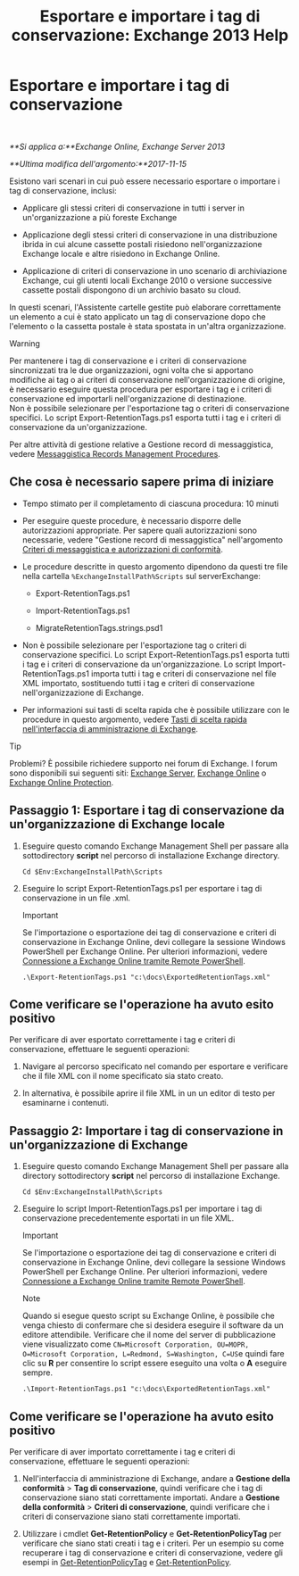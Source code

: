 ﻿---
title: 'Esportare e importare i tag di conservazione: Exchange 2013 Help'
TOCTitle: Esportare e importare i tag di conservazione
ms:assetid: 18405ea2-7ccc-475e-bd84-8b040e17bf44
ms:mtpsurl: https://technet.microsoft.com/it-it/library/JJ907307(v=EXCHG.150)
ms:contentKeyID: 51407341
ms.date: 05/22/2018
mtps_version: v=EXCHG.150
ms.translationtype: MT
---

# Esportare e importare i tag di conservazione

 

_**Si applica a:**Exchange Online, Exchange Server 2013_

_**Ultima modifica dell'argomento:**2017-11-15_

Esistono vari scenari in cui può essere necessario esportare o importare i tag di conservazione, inclusi:

  - Applicare gli stessi criteri di conservazione in tutti i server in un'organizzazione a più foreste Exchange

  - Applicazione degli stessi criteri di conservazione in una distribuzione ibrida in cui alcune cassette postali risiedono nell'organizzazione Exchange locale e altre risiedono in Exchange Online.

  - Applicazione di criteri di conservazione in uno scenario di archiviazione Exchange, cui gli utenti locali Exchange 2010 o versione successive cassette postali dispongono di un archivio basato su cloud.

In questi scenari, l'Assistente cartelle gestite può elaborare correttamente un elemento a cui è stato applicato un tag di conservazione dopo che l'elemento o la cassetta postale è stata spostata in un'altra organizzazione.


> [!WARNING]
> Per mantenere i tag di conservazione e i criteri di conservazione sincronizzati tra le due organizzazioni, ogni volta che si apportano modifiche ai tag o ai criteri di conservazione nell'organizzazione di origine, è necessario eseguire questa procedura per esportare i tag e i criteri di conservazione ed importarli nell'organizzazione di destinazione.<BR>Non è possibile selezionare per l'esportazione tag o criteri di conservazione specifici. Lo script Export-RetentionTags.ps1 esporta tutti i tag e i criteri di conservazione da un'organizzazione.



Per altre attività di gestione relative a Gestione record di messaggistica, vedere [Messaggistica Records Management Procedures](messaging-records-management-procedures-exchange-2013-help.md).

## Che cosa è necessario sapere prima di iniziare

  - Tempo stimato per il completamento di ciascuna procedura: 10 minuti

  - Per eseguire queste procedure, è necessario disporre delle autorizzazioni appropriate. Per sapere quali autorizzazioni sono necessarie, vedere "Gestione record di messaggistica" nell'argomento [Criteri di messaggistica e autorizzazioni di conformità](messaging-policy-and-compliance-permissions-exchange-2013-help.md).

  - Le procedure descritte in questo argomento dipendono da questi tre file nella cartella `%ExchangeInstallPath%Scripts` sul serverExchange:
    
      - Export-RetentionTags.ps1
    
      - Import-RetentionTags.ps1
    
      - MigrateRetentionTags.strings.psd1

  - Non è possibile selezionare per l'esportazione tag o criteri di conservazione specifici. Lo script Export-RetentionTags.ps1 esporta tutti i tag e i criteri di conservazione da un'organizzazione. Lo script Import-RetentionTags.ps1 importa tutti i tag e criteri di conservazione nel file XML importato, sostituendo tutti i tag e criteri di conservazione nell'organizzazione di Exchange.

  - Per informazioni sui tasti di scelta rapida che è possibile utilizzare con le procedure in questo argomento, vedere [Tasti di scelta rapida nell'interfaccia di amministrazione di Exchange](keyboard-shortcuts-in-the-exchange-admin-center-exchange-online-protection-help.md).


> [!TIP]
> Problemi? È possibile richiedere supporto nei forum di Exchange. I forum sono disponibili sui seguenti siti: <A href="https://go.microsoft.com/fwlink/p/?linkid=60612">Exchange Server</A>, <A href="https://go.microsoft.com/fwlink/p/?linkid=267542">Exchange Online</A> o <A href="https://go.microsoft.com/fwlink/p/?linkid=285351">Exchange Online Protection</A>.



## Passaggio 1: Esportare i tag di conservazione da un'organizzazione di Exchange locale

1.  Eseguire questo comando Exchange Management Shell per passare alla sottodirectory **script** nel percorso di installazione Exchange directory.
    
        Cd $Env:ExchangeInstallPath\Scripts

2.  Eseguire lo script Export-RetentionTags.ps1 per esportare i tag di conservazione in un file .xml.
    

    > [!IMPORTANT]
    > Se l'importazione o esportazione dei tag di conservazione e criteri di conservazione in Exchange Online, devi collegare la sessione Windows PowerShell per Exchange Online. Per ulteriori informazioni, vedere <A href="https://technet.microsoft.com/it-it/library/jj984289(v=exchg.150)">Connessione a Exchange Online tramite Remote PowerShell</A>.

    
        .\Export-RetentionTags.ps1 "c:\docs\ExportedRetentionTags.xml"

## Come verificare se l'operazione ha avuto esito positivo

Per verificare di aver esportato correttamente i tag e criteri di conservazione, effettuare le seguenti operazioni:

1.  Navigare al percorso specificato nel comando per esportare e verificare che il file XML con il nome specificato sia stato creato.

2.  In alternativa, è possibile aprire il file XML in un un editor di testo per esaminarne i contenuti.

## Passaggio 2: Importare i tag di conservazione in un'organizzazione di Exchange

1.  Eseguire questo comando Exchange Management Shell per passare alla directory sottodirectory **script** nel percorso di installazione Exchange.
    
        Cd $Env:ExchangeInstallPath\Scripts

2.  Eseguire lo script Import-RetentionTags.ps1 per importare i tag di conservazione precedentemente esportati in un file XML.
    

    > [!IMPORTANT]
    > Se l'importazione o esportazione dei tag di conservazione e criteri di conservazione in Exchange Online, devi collegare la sessione Windows PowerShell per Exchange Online. Per ulteriori informazioni, vedere <A href="https://technet.microsoft.com/it-it/library/jj984289(v=exchg.150)">Connessione a Exchange Online tramite Remote PowerShell</A>.

    

    > [!NOTE]
    > Quando si esegue questo script su Exchange Online, è possibile che venga chiesto di confermare che si desidera eseguire il software da un editore attendibile. Verificare che il nome del server di pubblicazione viene visualizzato come <CODE>CN=Microsoft Corporation, OU=MOPR, O=Microsoft Corporation, L=Redmond, S=Washington, C=US</CODE>e quindi fare clic su <STRONG>R</STRONG> per consentire lo script essere eseguito una volta o <STRONG>A</STRONG> eseguire sempre.

    
        .\Import-RetentionTags.ps1 "c:\docs\ExportedRetentionTags.xml"

## Come verificare se l'operazione ha avuto esito positivo

Per verificare di aver importato correttamente i tag e criteri di conservazione, effettuare le seguenti operazioni:

1.  Nell'interfaccia di amministrazione di Exchange, andare a **Gestione della conformità** \> **Tag di conservazione**, quindi verificare che i tag di conservazione siano stati correttamente importati. Andare a **Gestione della conformità** \> **Criteri di conservazione**, quindi verificare che i criteri di conservazione siano stati correttamente importati.

2.  Utilizzare i cmdlet **Get-RetentionPolicy** e **Get-RetentionPolicyTag** per verificare che siano stati creati i tag e i criteri. Per un esempio su come recuperare i tag di conservazione e criteri di conservazione, vedere gli esempi in [Get-RetentionPolicyTag](https://technet.microsoft.com/it-it/library/dd298009\(v=exchg.150\)) e [Get-RetentionPolicy](https://technet.microsoft.com/it-it/library/dd298086\(v=exchg.150\)).

